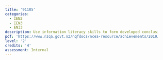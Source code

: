 ```yaml
---
title: '91105'
categories:
  - IEN2
  - IEN3
  - ENI3
description: Use information literacy skills to form developed conclusion(s)
pdf: 'https://www.nzqa.govt.nz/nqfdocs/ncea-resource/achievements/2019/as91105.pdf'
level: '2'
credits: '4'
assessment: Internal
---
```


